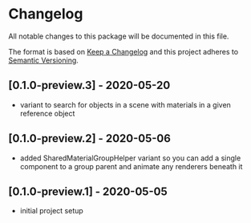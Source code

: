 # Changelog
All notable changes to this package will be documented in this file.

The format is based on [Keep a Changelog](http://keepachangelog.com/en/1.0.0/)
and this project adheres to [Semantic Versioning](http://semver.org/spec/v2.0.0.html).

## [0.1.0-preview.3] - 2020-05-20
- variant to search for objects in a scene with materials in a given reference object

## [0.1.0-preview.2] - 2020-05-06
- added SharedMaterialGroupHelper variant so you can add a single component to a group parent and animate any renderers beneath it

## [0.1.0-preview.1] - 2020-05-05
- initial project setup


